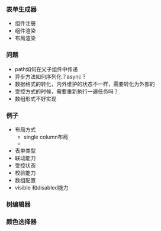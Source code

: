 ### 表单生成器
- 组件注册
- 组件渲染
- 布局渲染


### 问题
- path如何在父子组件中传递
- 异步方法如何序列化？async ?
- 数据格式的转化，内外维护的状态不一样，需要转化为外部的
- 受控方式的时候，需要重新执行一遍任务吗？
- 数组形式不好实现

### 例子
- 布局方式
  - single column布局
  - 
- 表单类型
- 联动能力
- 受控状态
- 校验能力
- 数组配置
- visible 和disabled能力


### 树编辑器
### 颜色选择器